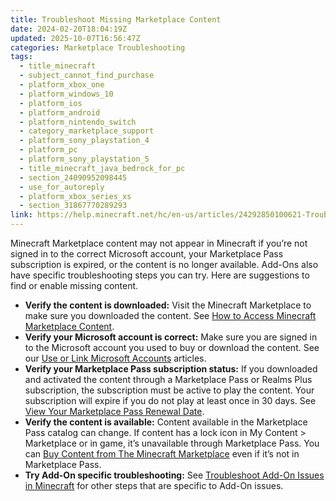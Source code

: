 ```yaml
---
title: Troubleshoot Missing Marketplace Content
date: 2024-02-20T18:04:19Z
updated: 2025-10-07T16:56:47Z
categories: Marketplace Troubleshooting
tags:
  - title_minecraft
  - subject_cannot_find_purchase
  - platform_xbox_one
  - platform_windows_10
  - platform_ios
  - platform_android
  - platform_nintendo_switch
  - category_marketplace_support
  - platform_sony_playstation_4
  - platform_pc
  - platform_sony_playstation_5
  - title_minecraft_java_bedrock_for_pc
  - section_24090952098445
  - use_for_autoreply
  - platform_xbox_series_xs
  - section_31867770289293
link: https://help.minecraft.net/hc/en-us/articles/24292850100621-Troubleshoot-Missing-Marketplace-Content
---
```


Minecraft Marketplace content may not appear in Minecraft if you’re not signed in to the correct Microsoft account, your Marketplace Pass subscription is expired, or the content is no longer available. Add-Ons also have specific troubleshooting steps you can try. Here are suggestions to find or enable missing content.

- **Verify the content is downloaded:** Visit the Minecraft Marketplace to make sure you downloaded the content. See [How to Access Minecraft Marketplace Content](../Managing-Marketplace-Content/How-to-Access-Minecraft-Marketplace-Content.md).
- **Verify your Microsoft account is correct:** Make sure you are signed in to the Microsoft account you used to buy or download the content. See our [Use or Link Microsoft Accounts](https://help.minecraft.net/hc/en-us/sections/29296773863181) articles.
- **Verify your Marketplace Pass subscription status:** If you downloaded and activated the content through a Marketplace Pass or Realms Plus subscription, the subscription must be active to play the content. Your subscription will expire if you do not play at least once in 30 days. See [View Your Marketplace Pass Renewal Date](../Marketplace-Pass-Subscriptions/View-Your-Marketplace-Pass-Renewal-Date.md).
- **Verify the content is available:** Content available in the Marketplace Pass catalog can change. If content has a lock icon in My Content \> Marketplace or in game, it’s unavailable through Marketplace Pass. You can [Buy Content from The Minecraft Marketplace](../Buying-Marketplace-Content/Buy-Content-from-the-Minecraft-Marketplace.md) even if it’s not in Marketplace Pass.
- **Try Add-On specific troubleshooting:** See [Troubleshoot Add-On Issues in Minecraft](./Troubleshoot-Add-On-Issues-in-Minecraft.md) for other steps that are specific to Add-On issues.
